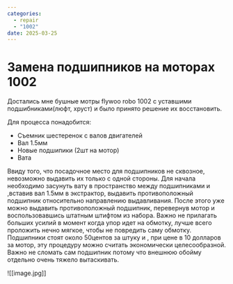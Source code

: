 ```yaml
---
categories:
  - repair
  - "1002"
date: 2025-03-25
---
```

# Замена подшипников на моторах 1002

Достались мне бушные мотры flywoo robo 1002 с уставшими подшибниками(люфт, хруст) и было принято решение их восстановить.

Для процесса понадобится:
- Съемник шестеренок с валов двигателей
- Вал 1.5мм
- Новые подшипики (2шт на мотор)
- Вата

Ввиду того, что посадочное место для подшипников не сквозное, невозможно выдавить их только с одной стороны. Для начала необходимо засунуть вату в пространство между подшипниками и ,вставив вал 1.5мм в экстрактор, выдавить противоположный подшипник относительно направлению выдавливания. После этого уже можно выдавить противоположный подшипник, перевернув мотор и воспользовавшись штатным штифтом из набора. Важно не прилагать больших усилий в момент когда упор идет на обмотку, лучше всего проложить нечно мягкое, чтобы не повредить саму обмотку. Подшипники стоят около 50центов за штуку и , при цене в 10 долларов за мотор, эту процедуру можно считать экономически целесообразной. Важно не сломать сам подшипник потому что внешнюю обойму отдельно очень тяжело вытаскивать.


![[image.jpg]]